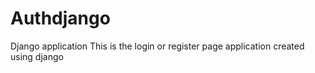 # Authdjango
Django application
This is the login or register page application created using django

